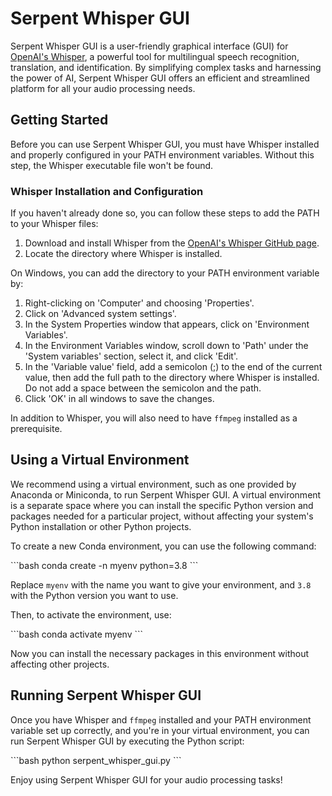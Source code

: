 # Serpent Whisper GUI

Serpent Whisper GUI is a user-friendly graphical interface (GUI) for [OpenAI's Whisper](https://github.com/openai/whisper), a powerful tool for multilingual speech recognition, translation, and identification. By simplifying complex tasks and harnessing the power of AI, Serpent Whisper GUI offers an efficient and streamlined platform for all your audio processing needs.

## Getting Started

Before you can use Serpent Whisper GUI, you must have Whisper installed and properly configured in your PATH environment variables. Without this step, the Whisper executable file won't be found.

### Whisper Installation and Configuration

If you haven't already done so, you can follow these steps to add the PATH to your Whisper files:

1. Download and install Whisper from the [OpenAI's Whisper GitHub page](https://github.com/openai/whisper).
2. Locate the directory where Whisper is installed.

On Windows, you can add the directory to your PATH environment variable by:

1. Right-clicking on 'Computer' and choosing 'Properties'.
2. Click on 'Advanced system settings'.
3. In the System Properties window that appears, click on 'Environment Variables'.
4. In the Environment Variables window, scroll down to 'Path' under the 'System variables' section, select it, and click 'Edit'.
5. In the 'Variable value' field, add a semicolon (;) to the end of the current value, then add the full path to the directory where Whisper is installed. Do not add a space between the semicolon and the path.
6. Click 'OK' in all windows to save the changes.

In addition to Whisper, you will also need to have `ffmpeg` installed as a prerequisite.

## Using a Virtual Environment

We recommend using a virtual environment, such as one provided by Anaconda or Miniconda, to run Serpent Whisper GUI. A virtual environment is a separate space where you can install the specific Python version and packages needed for a particular project, without affecting your system's Python installation or other Python projects.

To create a new Conda environment, you can use the following command:

\```bash
conda create -n myenv python=3.8
\```

Replace `myenv` with the name you want to give your environment, and `3.8` with the Python version you want to use.

Then, to activate the environment, use:

\```bash
conda activate myenv
\```

Now you can install the necessary packages in this environment without affecting other projects.

## Running Serpent Whisper GUI

Once you have Whisper and `ffmpeg` installed and your PATH environment variable set up correctly, and you're in your virtual environment, you can run Serpent Whisper GUI by executing the Python script:

\```bash
python serpent_whisper_gui.py
\```

Enjoy using Serpent Whisper GUI for your audio processing tasks!

